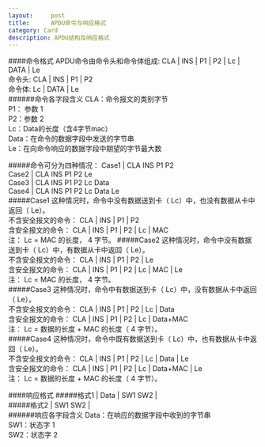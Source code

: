 ```yaml
---
layout:     post
title:      APDU命令与响应格式
category: Card
description: APDU结构及响应格式
---
```

####命令格式
APDU命令由命令头和命令体组成: CLA | INS | P1 | P2 | Lc | DATA | Le  
命令头: CLA | INS | P1 | P2   
命令体: Lc | DATA | Le    
######命令各字段含义
CLA：命令报文的类别字节  
P1： 参数 1  
P2：参数 2  
Lc：Data的长度（含4字节mac）  
Data：在命令的数据字段中发送的字节串  
Le：在向命令响应的数据字段中期望的字节最大数  

#####命令可分为四种情况：
Case1 |  CLA INS P1 P2  
Case2 |  CLA INS P1 P2 Le  
Case3 | CLA INS P1 P2 Lc Data  
Case4 | CLA INS P1 P2 Lc Data Le  
#####Case1
这种情况时，命令中没有数据送到卡（ Lc）中，也没有数据从卡中返回（ Le）。  
不含安全报文的命令： CLA | INS | P1 | P2   
含安全报文的命令： CLA | INS | P1 | P2 |  Lc | MAC  
注： Lc = MAC 的长度， 4 字节。
#####Case2
这种情况时，命令中没有数据送到卡（ Lc）中，有数据从卡中返回（ Le）。  
不含安全报文的命令： CLA | INS | P1 | P2 | Le  
含安全报文的命令： CLA | INS | P1 | P2 | Lc | MAC | Le  
注： Lc = MAC 的长度， 4 字节。  
#####Case3
这种情况时，命令中有数据送到卡（ Lc）中，没有数据从卡中返回（ Le）。  
不含安全报文的命令： CLA | INS | P1 | P2 | Lc | Data  
含安全报文的命令：  CLA | INS | P1 | P2 | Lc | Data+MAC  
注： Lc = 数据的长度 + MAC 的长度（ 4 字节）。  
#####Case4
这种情况时，命令中既有数据送到卡（ Lc）中，也有数据从卡中返回（ Le）。  
不含安全报文的命令： CLA | INS | P1 | P2 | Lc | Data | Le  
含安全报文的命令： CLA | INS | P1 | P2 | Lc | Data+MAC | Le  
注： Lc = 数据的长度 + MAC 的长度（ 4 字节）。  

####响应格式
#####格式1
| Data |  SW1 SW2 |  
#####格式2
| SW1 SW2 |  
######响应各字段含义
Data：在响应的数据字段中收到的字节串  
SW1：状态字 1  
SW2：状态字 2  

&nbsp;
